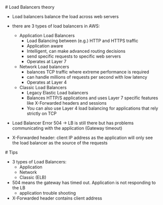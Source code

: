 # Load Balancers theory

- Load balancers balance the load across web servers
- there are 3 types of load balancers in AWS:
  - Application Load Balancers
    - Load Balancing between (e.g.) HTTP and HTTPS traffic
    - Application aware
    - Intelligent, can make advanced routing decisions
    - send specific requests to specific web servers
    - Operates at Layer 7
  - Network Load balancers
    - balances TCP traffic where extreme performance is required
    - can handle millions of requests per second with low latency
    - Operates at Layer 4
  - Classic Load Balancers
    - Legacy Elastic Load balancers
    - Balances HTTP/S applications and uses Layer 7 specific features like X-Forwarded headers and sessions
    - You can also use Layer 4 load balancing for applications that rely strictly on TCP

- Load Balancer Error 504 -> LB is still there but has problems communicating with the application (Gateway timeout)
- X-Forwarded header: client IP address as the application will only see the load balancer as the source of the requests

# Tips
- 3 types of Load Balancers:
  - Application
  - Network
  - Classic (ELB)
- 504 means the gateway has timed out. Application is not responding to the LB
  - application trouble shooting
- X-Forwarded header contains client address
